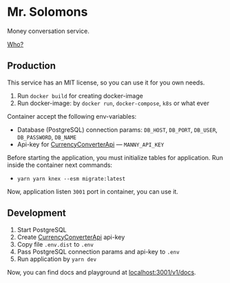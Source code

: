 # Mr. Solomons

Money conversation service.

[Who?](https://peaky-blinders.fandom.com/wiki/Alfie_Solomons)

## Production

This service has an MIT license, so you can use it for you own needs.

1. Run `docker build` for creating docker-image
2. Run docker-image: by `docker run`, `docker-compose`, `k8s` or what ever

Container accept the following env-variables:

- Database (PostgreSQL) connection params: `DB_HOST`, `DB_PORT`, `DB_USER`, `DB_PASSWORD`, `DB_NAME`
- Api-key for [CurrencyConverterApi](https://www.currencyconverterapi.com) — `MANNY_API_KEY`

Before starting the application, you must initialize tables for application. Run inside the container next commands:

- `yarn yarn knex --esm migrate:latest`

Now, application listen `3001` port in container, you can use it.

## Development

1. Start PostgreSQL
2. Create [CurrencyConverterApi](https://www.currencyconverterapi.com) api-key
3. Copy file `.env.dist` to `.env`
4. Pass PostgreSQL connection params and api-key to `.env`
5. Run application by `yarn dev`

Now, you can find docs and playground at [localhost:3001/v1/docs](http://localhost:3001/v1/docs).
